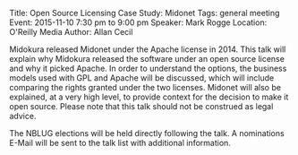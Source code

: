 Title: Open Source Licensing Case Study: Midonet
Tags: general meeting
Event: 2015-11-10 7:30 pm to 9:00 pm
Speaker: Mark Rogge
Location: O'Reilly Media
Author: Allan Cecil

Midokura released Midonet under the Apache license in 2014. This talk will explain why Midokura released the software under an open source license and why it picked Apache. In order to understand the options, the business models used with GPL and Apache will be discussed, which will include comparing the rights granted under the two licenses. Midonet will also be explained, at a very high level, to provide context for the decision to make it open source. Please note that this talk should not be construed as legal advice.


The NBLUG elections will be held directly following the talk.  A nominations E-Mail will be sent to the talk list with additional information.
